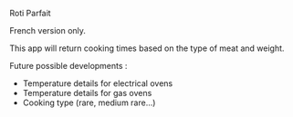 Roti Parfait

French version only.

This app will return cooking times based on the type of meat and weight.

Future possible developments :
  - Temperature details for electrical ovens
  - Temperature details for gas ovens
  - Cooking type (rare, medium rare...)
